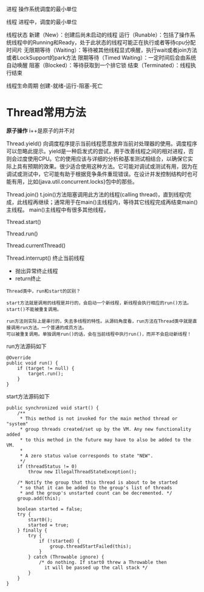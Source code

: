 进程
操作系统调度的最小单位

线程
进程中，调度的最小单位

线程状态
新建（New）：创建后尚未启动的线程
运行（Runable）：包括了操作系统线程中的Running和Ready，处于此状态的线程可能正在执行或者等待cpu分配时间片
无限期等待（Waiting）：等待被其他线程显式唤醒，执行wait或者join方法或者LockSupport的park方法
限期等待（Timed Waiting）：一定时间后会由系统自动唤醒
阻塞（Blocked）：等待获取到一个排它锁
结束（Terminated）：线程执行结束

线程生命周期
创建-就绪-运行-阻塞-死亡

# Thread常用方法

**原子操作**
i++是原子的并不对

Thread.yield()
向调度程序提示当前线程愿意放弃当前对处理器的使用。调度程序可以忽略此提示。yield是一种启发式的尝试，用于改善线程之间的相对进程，否则会过度使用CPU。它的使用应该与详细的分析和基准测试相结合，以确保它实际上具有预期的效果。很少适合使用这种方法。它可能对调试或测试有用，因为在调试或测试中，它可能有助于根据竞争条件重现错误。在设计并发控制结构时也可能有用，比如{java.util.concurrent.locks}包中的那些。

Thread.join()
t.join()方法阻塞调用此方法的线程(calling thread)，直到线程t完成，此线程再继续；通常用于在main()主线程内，等待其它线程完成再结束main()主线程。
main()主线程中有很多其他线程，

Thread.start()

Thread.run()

Thread.currentThread()

Thread.interrupt()
终止当前线程
- 抛出异常终止线程
- return终止

```
Thread类中，run和start的区别？

start方法就是调用的线程是并行的，会启动一个新线程，新线程会执行相应的run()方法。start()不能被重复调用。

run方法则实际上是串行的，失去多线程的特性。从源码角度看，run方法在Thread类中就是直接调用run方法。一个普通的成员方法。
可以被重复调用。单独调用run()的话，会在当前线程中执行run()，而并不会启动新线程！
```
run方法源码如下
```
@Override
public void run() {
    if (target != null) {
        target.run();
    }
}
```
start方法源码如下
```
public synchronized void start() {
    /**
     * This method is not invoked for the main method thread or "system"
     * group threads created/set up by the VM. Any new functionality added
     * to this method in the future may have to also be added to the VM.
     *
     * A zero status value corresponds to state "NEW".
     */
    if (threadStatus != 0)
        throw new IllegalThreadStateException();

    /* Notify the group that this thread is about to be started
     * so that it can be added to the group's list of threads
     * and the group's unstarted count can be decremented. */
    group.add(this);

    boolean started = false;
    try {
        start0();
        started = true;
    } finally {
        try {
            if (!started) {
                group.threadStartFailed(this);
            }
        } catch (Throwable ignore) {
            /* do nothing. If start0 threw a Throwable then
              it will be passed up the call stack */
        }
    }
}
```
